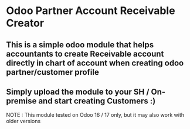 # Odoo Partner Account Receivable Creator 

## This is a simple odoo module that helps accountants to create Receivable account directly in chart of account when creating odoo partner/customer profile 

## Simply  upload the module to your SH / On-premise and start creating Customers :)
NOTE : This module tested on Odoo 16 / 17 only, but it may also work with older versions
